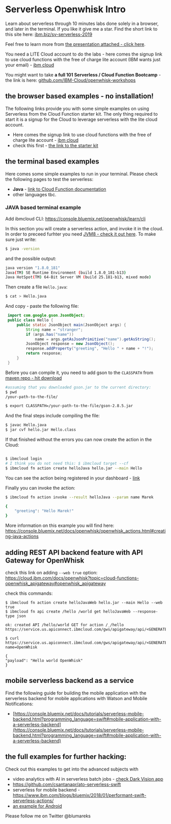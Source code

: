 # Serverless Openwhisk Intro
 
Learn about serverless through 10 minutes labs done solely in a browser, and later in the terminal. If you like it give me a star. Find the short link to this site here: [ibm.biz/sv-serverless-2019](http://ibm.biz/sv-serverless-2019)

Feel free to learn more from [the presentation attached - click here](Sadowski-Cloud-Functions-SSA-small.pdf).

You need a LITE Cloud account to do the labs - here comes the signup link to use cloud functions with the free of charge lite account (IBM wants just your email) - [ibm cloud](https://ibm.biz/BdYtWL)

You might want to take **a full 101 Serverless / Cloud Function Bootcamp** - the link is here: [github.com/IBM-Cloud/openwhisk-workshops](https://github.com/IBM-Cloud/openwhisk-workshops)

## the browser based examples - no installation!

The following links provide you with some simple examples on using Serverless from the Cloud Function starter kit. The only thing required to start it is a signup for the Cloud to leverage serverless with the lite cloud account. 

- Here comes the signup link to use cloud functions with the free of charge lite account - [ibm cloud](https://ibm.biz/BdYtWL)
- check this first - [the link to the starter kit](https://console.bluemix.net/openwhisk)

## the terminal based examples

Here comes some simple examples to run in your terminal. Please check the following pages to test the serverless:

- **Java** - [link to Cloud Function documentation](https://console.bluemix.net/docs/openwhisk/openwhisk_actions.html#creating-java-actions)
- other languages tbc.

### JAVA based terminal example
Add ibmcloud CLI: https://console.bluemix.net/openwhisk/learn/cli

In this section you will create a serverless action, and invoke it in the cloud.
In order to preceed furhter you need [JVM8 - check it out here](http://openjdk.java.net/install/). To make sure just write:
```bash
$ java -version
```

and the possible output:

```bash
java version "1.8.0_181"
Java(TM) SE Runtime Environment (build 1.8.0_181-b13)
Java HotSpot(TM) 64-Bit Server VM (build 25.181-b13, mixed mode)
```

Then create a file ```Hello.java```:
```bash
$ cat > Hello.java
```

And copy - paste the following file:
```java
 import com.google.gson.JsonObject;
 public class Hello {
     public static JsonObject main(JsonObject args) {
         String name = "stranger";
         if (args.has("name"))
             name = args.getAsJsonPrimitive("name").getAsString();
         JsonObject response = new JsonObject();
         response.addProperty("greeting", "Hello " + name + "!");
         return response;
     }
 }
```

Before you can compile it, you need to add gson to the ```CLASSPATH``` from [maven repo - hit download](https://search.maven.org/artifact/com.google.code.gson/gson/2.8.5/jar)


```bash
#assuming that you downloaded gson.jar to the current directory:
$ pwd
/your-path-to-the-file/

$ export CLASSPATH=/your-path-to-the-file/gson-2.8.5.jar
```

And the final steps include compiling the file:
```bash
$ javac Hello.java
$ jar cvf hello.jar Hello.class
```

If that finished without the errors you can now create the action in the Cloud:
```bash

$ ibmcloud login 
# I think you do not need this: $ ibmcloud target --cf
$ ibmcloud fn action create helloJava hello.jar --main Hello
```

You can see the action being registered in your dashboard - [link](https://console.bluemix.net/openwhisk/actions)

Finally you can invoke the action:

```bash
$ ibmcloud fn action invoke --result helloJava --param name Marek

{
    "greeting": "Hello Marek!"
}

```

More information on this example you will find here: https://console.bluemix.net/docs/openwhisk/openwhisk_actions.html#creating-java-actions

## adding REST API backend feature with API Gateway for OpenWhisk
check this link on adding ```--web true``` option: https://cloud.ibm.com/docs/openwhisk?topic=cloud-functions-openwhisk_apigateway#openwhisk_apigateway

check this commands:
```
$ ibmcloud fn action create helloJavaWeb hello.jar --main Hello --web true
$ ibmcloud fn api create /hello /world get helloJavaWeb --response-type json

ok: created API /hello/world GET for action /_/hello
https://service.us.apiconnect.ibmcloud.com/gws/apigateway/api/<GENERATED_API_ID>/hello/world

$ curl https://service.us.apiconnect.ibmcloud.com/gws/apigateway/api/<GENERATED_API_ID>/hello/world?name=OpenWhisk

{
"payload": "Hello world OpenWhisk"
}

```

## mobile serverless backend as a service

Find the following guide for building the mobile application with the serverless backend for mobile applications with Watson and Mobile Notifications:
- [https://console.bluemix.net/docs/tutorials/serverless-mobile-backend.html?programming_language=swift#mobile-application-with-a-serverless-backend](https://console.bluemix.net/docs/tutorials/serverless-mobile-backend.html?programming_language=swift#mobile-application-with-a-serverless-backend)

## the full examples for further hacking:

Check out this examples to get into the advanced subjects with 
- video analytics with AI in serverless batch jobs - [check Dark Vision app](https://github.com/IBM-Cloud/openwhisk-darkvisionapp)
- https://github.com/csantanapr/ato-serverless-swift
- serverless for mobile backend - https://www.ibm.com/blogs/bluemix/2018/01/performant-swift-serverless-actions/
- [an example for Android](https://github.com/IBM-Cloud/serverless-followupapp-android)

Please follow me on Twitter @blumareks

